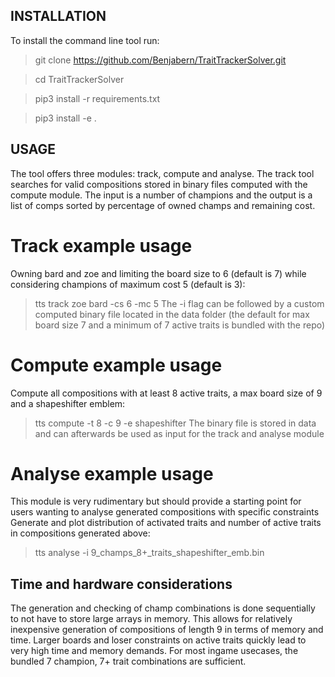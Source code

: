 ## INSTALLATION
To install the command line tool run:

> git clone https://github.com/Benjabern/TraitTrackerSolver.git

> cd TraitTrackerSolver

> pip3 install -r requirements.txt

> pip3 install -e .

## USAGE
The tool offers three modules: track, compute and analyse.
The track tool searches for valid compositions stored in binary files computed with the compute module.
The input is a number of champions and the output is a list of comps sorted by percentage of owned champs and remaining cost.
# Track example usage
Owning bard and zoe and limiting the board size to 6 (default is 7) while considering champions of maximum cost 5 (default is 3):
> tts track zoe bard -cs 6 -mc 5
The -i flag can be followed by a custom computed binary file located in the data folder (the default for max board size 7 and a minimum of 7 active traits is bundled with the repo)
# Compute example usage
Compute all compositions with at least 8 active traits, a max board size of 9 and a shapeshifter emblem:
> tts compute -t 8 -c 9 -e shapeshifter
The binary file is stored in data and can afterwards be used as input for the track and analyse module
# Analyse example usage
This module is very rudimentary but should provide a starting point for users wanting to analyse generated compositions with specific constraints
Generate and plot distribution of activated traits and number of active traits in compositions generated above:
> tts analyse -i 9_champs_8+_traits_shapeshifter_emb.bin

## Time and hardware considerations
The generation and checking of champ combinations is done sequentially to not have to store large arrays in memory. 
This allows for relatively inexpensive generation of compositions of length 9 in terms of memory and time.
Larger boards and loser constraints on active traits quickly lead to very high time and memory demands.
For most ingame usecases, the bundled 7 champion, 7+ trait combinations are sufficient.
